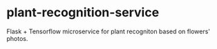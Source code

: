 # plant-recognition-service
Flask + Tensorflow microservice for plant recogniton based on flowers' photos.
